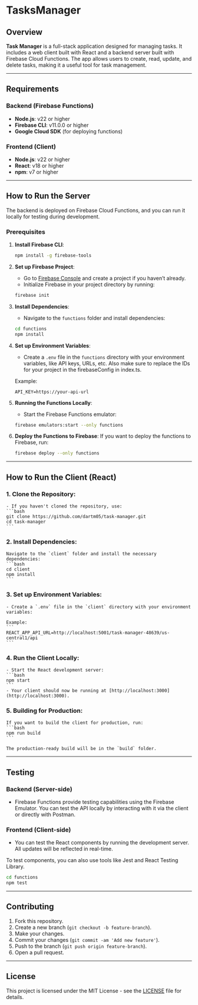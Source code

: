 # TasksManager

## Overview

**Task Manager** is a full-stack application designed for managing tasks. It includes a web client built with React and a backend server built with Firebase Cloud Functions. The app allows users to create, read, update, and delete tasks, making it a useful tool for task management.

---

## Requirements

### Backend (Firebase Functions)

- **Node.js**: v22 or higher
- **Firebase CLI**: v11.0.0 or higher
- **Google Cloud SDK** (for deploying functions)

### Frontend (Client)

- **Node.js**: v22 or higher
- **React**: v18 or higher
- **npm**: v7 or higher


---

## How to Run the Server

The backend is deployed on Firebase Cloud Functions, and you can run it locally for testing during development.

### Prerequisites

1. **Install Firebase CLI**:
    ```bash
    npm install -g firebase-tools
    ```

2. **Set up Firebase Project**:
    - Go to [Firebase Console](https://console.firebase.google.com/) and create a project if you haven’t already.
    - Initialize Firebase in your project directory by running:
    ```bash
    firebase init
    ```

3. **Install Dependencies**:
    - Navigate to the `functions` folder and install dependencies:
    ```bash
    cd functions
    npm install
    ```

4. **Set up Environment Variables**:
    - Create a `.env` file in the `functions` directory with your environment variables, like API keys, URLs, etc. Also make sure to replace the IDs for your project in the firebaseConfig in index.ts.
    
    Example:
    ```
    API_KEY=https://your-api-url
    ```

5. **Running the Functions Locally**:
    - Start the Firebase Functions emulator:
    ```bash
    firebase emulators:start --only functions
    ```

6. **Deploy the Functions to Firebase**:
    If you want to deploy the functions to Firebase, run:
    ```bash
    firebase deploy --only functions
    ```

---

## How to Run the Client (React)

### 1. **Clone the Repository**:
    - If you haven't cloned the repository, use:
    ```bash
    git clone https://github.com/dartm05/task-manager.git
    cd task-manager
    ```

### 2. **Install Dependencies**:
    Navigate to the `client` folder and install the necessary dependencies:
    ```bash
    cd client
    npm install
    ```

### 3. **Set up Environment Variables**:
    - Create a `.env` file in the `client` directory with your environment variables:
    
    Example:
    ```
    REACT_APP_API_URL=http://localhost:5001/task-manager-48639/us-central1/api
    ```

### 4. **Run the Client Locally**:
    - Start the React development server:
    ```bash
    npm start
    ```
    - Your client should now be running at [http://localhost:3000](http://localhost:3000).

### 5. **Building for Production**:
    If you want to build the client for production, run:
    ```bash
    npm run build
    ```

    The production-ready build will be in the `build` folder.

---

## Testing

### Backend (Server-side)
- Firebase Functions provide testing capabilities using the Firebase Emulator. You can test the API locally by interacting with it via the client or directly with Postman.

### Frontend (Client-side)
- You can test the React components by running the development server. All updates will be reflected in real-time.

To test components, you can also use tools like Jest and React Testing Library.
```bash
cd functions
npm test
```
---

## Contributing

1. Fork this repository.
2. Create a new branch (`git checkout -b feature-branch`).
3. Make your changes.
4. Commit your changes (`git commit -am 'Add new feature'`).
5. Push to the branch (`git push origin feature-branch`).
6. Open a pull request.

---

## License

This project is licensed under the MIT License - see the [LICENSE](LICENSE) file for details.
